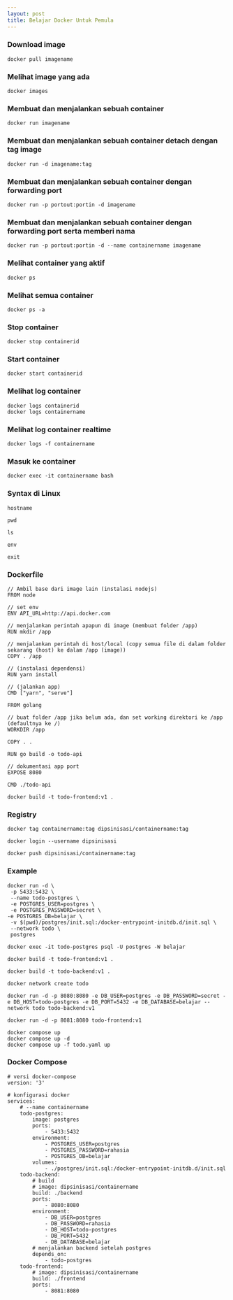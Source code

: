 ```yaml
---
layout: post
title: Belajar Docker Untuk Pemula
---
```


### Download image
```
docker pull imagename
```

### Melihat image yang ada
```
docker images
```

### Membuat dan menjalankan sebuah container
```
docker run imagename
```

### Membuat dan menjalankan sebuah container detach dengan tag image
```
docker run -d imagename:tag
```

### Membuat dan menjalankan sebuah container dengan forwarding port
```
docker run -p portout:portin -d imagename
```

### Membuat dan menjalankan sebuah container dengan forwarding port serta memberi nama
```
docker run -p portout:portin -d --name containername imagename
```

### Melihat container yang aktif
```
docker ps
```

### Melihat semua container
```
docker ps -a
```

### Stop container
```
docker stop containerid
```

### Start container
```
docker start containerid
```

### Melihat log container
```
docker logs containerid
docker logs containername
```

### Melihat log container realtime
```
docker logs -f containername
```

### Masuk ke container
```
docker exec -it containername bash
```








### Syntax di Linux
```
hostname

pwd

ls

env

exit
```


### Dockerfile

```
// Ambil base dari image lain (instalasi nodejs)
FROM node

// set env
ENV API_URL=http://api.docker.com

// menjalankan perintah apapun di image (membuat folder /app)
RUN mkdir /app

// menjalankan perintah di host/local (copy semua file di dalam folder sekarang (host) ke dalam /app (image))
COPY . /app

// (instalasi dependensi)
RUN yarn install

// (jalankan app)
CMD ["yarn", "serve"]
```

```
FROM golang

// buat folder /app jika belum ada, dan set working direktori ke /app (defaultnya ke /)
WORKDIR /app

COPY . .

RUN go build -o todo-api

// dokumentasi app port
EXPOSE 8080

CMD ./todo-api
```

```
docker build -t todo-frontend:v1 .
```



### Registry
```
docker tag containername:tag dipsinisasi/containername:tag

docker login --username dipsinisasi

docker push dipsinisasi/containername:tag
```




### Example
```
docker run -d \
 -p 5433:5432 \
 --name todo-postgres \
 -e POSTGRES_USER=postgres \
 -e POSTGRES_PASSWORD=secret \
-e POSTGRES_DB=belajar \
 -v $(pwd)/postgres/init.sql:/docker-entrypoint-initdb.d/init.sql \
 --network todo \
 postgres
```

```
docker exec -it todo-postgres psql -U postgres -W belajar
```

```
docker build -t todo-frontend:v1 .

docker build -t todo-backend:v1 .

docker network create todo

docker run -d -p 8080:8080 -e DB_USER=postgres -e DB_PASSWORD=secret -e DB_HOST=todo-postgres -e DB_PORT=5432 -e DB_DATABASE=belajar --network todo todo-backend:v1 

docker run -d -p 8081:8080 todo-frontend:v1

```

```
docker compose up
docker compose up -d
docker compose up -f todo.yaml up
```

### Docker Compose
```
# versi docker-compose
version: '3'

# konfigurasi docker
services:
    # --name containername
    todo-postgres:
        image: postgres
        ports:
            - 5433:5432
        environment:
            - POSTGRES_USER=postgres
            - POSTGRES_PASSWORD=rahasia
            - POSTGRES_DB=belajar
        volumes:
            - ./postgres/init.sql:/docker-entrypoint-initdb.d/init.sql
    todo-backend:
        # build
        # image: dipsinisasi/containername
        build: ./backend
        ports:
            - 8080:8080
        environment:
            - DB_USER=postgres
            - DB_PASSWORD=rahasia
            - DB_HOST=todo-postgres
            - DB_PORT=5432
            - DB_DATABASE=belajar
        # menjalankan backend setelah postgres
        depends_on:
            - todo-postgres
    todo-frontend:
        # image: dipsinisasi/containername
        build: ./frontend
        ports:
            - 8081:8080

```